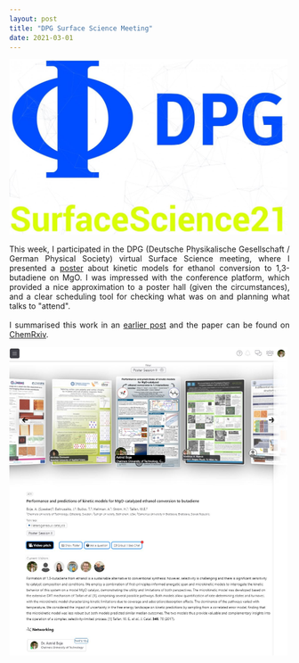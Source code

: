```yaml
---
layout: post
title: "DPG Surface Science Meeting"
date: 2021-03-01
---
```


<img src="/images/DPG_logo.JPG" width="500"/>

<p align="justify">
This week, I participated in the DPG (Deutsche Physikalische Gesellschaft / German Physical Society) virtual Surface Science meeting, where I presented a <a href="/images/poster.pdf">poster</a> about kinetic models for ethanol conversion to 1,3-butadiene on MgO. I was impressed with the conference platform, which provided a nice approximation to a poster hall (given the circumstances), and a clear scheduling tool for checking what was on and planning what talks to "attend". 
<br/>
<br/>
I summarised this work in an <a href="https://aab64.github.io/blog/2020/10/21/Butadiene-preprint-published">earlier post</a> and 
the paper can be found on <a href="https://doi.org/10.26434/chemrxiv.13118420.v1">ChemRxiv</a>. 
</p>

<img src="/images/poster_platform3.JPG" width="500"/>

<p>
  <br/>
  <br/>
</p>
